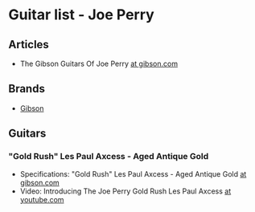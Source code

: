 # Guitar list - Joe Perry

## Articles
* The Gibson Guitars Of Joe Perry [at gibson.com](http://es.gibson.com/News-Lifestyle/Features/en-us/The-Gibson-Guitars-Of-Joe-Perry.aspx)

## Brands
* [Gibson](../brand/gibson.md)

## Guitars

### "Gold Rush" Les Paul Axcess - Aged Antique Gold
* Specifications: "Gold Rush" Les Paul Axcess - Aged Antique Gold [at gibson.com](https://www.gibson.com/Guitar/CUSTE4147/Joe-Perry-Gold-Rush-Les-Paul-Axcess/Aged-Antique-Gold)
* Video: Introducing The Joe Perry Gold Rush Les Paul Axcess [at youtube.com](https://youtu.be/6MiWWDysaG0)